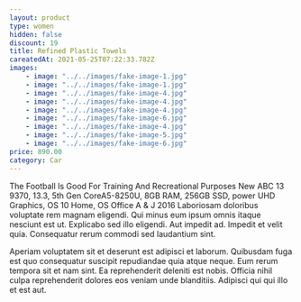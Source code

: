 ```yaml
---
layout: product
type: women
hidden: false
discount: 19
title: Refined Plastic Towels
careatedAt: 2021-05-25T07:22:33.782Z
images:
    - image: "../../images/fake-image-1.jpg"
    - image: "../../images/fake-image-1.jpg"
    - image: "../../images/fake-image-4.jpg"
    - image: "../../images/fake-image-4.jpg"
    - image: "../../images/fake-image-4.jpg"
    - image: "../../images/fake-image-6.jpg"
    - image: "../../images/fake-image-4.jpg"
    - image: "../../images/fake-image-5.jpg"
    - image: "../../images/fake-image-6.jpg"
price: 890.00
category: Car
---
```

The Football Is Good For Training And Recreational Purposes
New ABC 13 9370, 13.3, 5th Gen CoreA5-8250U, 8GB RAM, 256GB SSD, power UHD Graphics, OS 10 Home, OS Office A & J 2016
Laboriosam doloribus voluptate rem magnam eligendi. Qui minus eum ipsum omnis itaque nesciunt est ut. Explicabo sed illo eligendi. Aut impedit ad. Impedit et velit quia. Consequatur rerum commodi sed laudantium sint.
 Aperiam voluptatem sit et deserunt est adipisci et laborum. Quibusdam fuga est quo consequatur suscipit repudiandae quia atque neque. Eum rerum tempora sit et nam sint. Ea reprehenderit deleniti est nobis. Officia nihil culpa reprehenderit dolores eos veniam unde blanditiis. Adipisci qui qui illo et est aut.
